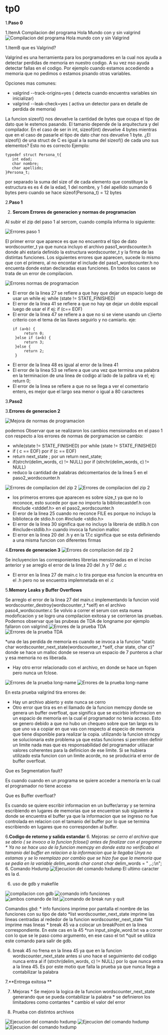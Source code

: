 # tp0

1.**Paso 0**

  1.ItemA
  Compilacion del programa Hola Mundo con y sin valgrind
    ![Compilacion del programa Hola mundo con y sin Valgrind](https://github.com/agustinaa235/tp0/blob/master/HolaMundoConYSinValgrind.png)
    
  
    
 1.ItemB
 que es Valgrind?
 
 Valgrind es una herramienta para los porgramadores en la cual nos ayuda a detectar perdidas de memoria en nuestro codigo.
 A su vez nso ayuda detectar fallas en el codigo. Por ejemplo cuando estamos accediendo a memoria que no pedimos o estamos
 pisando otras variables.
 
 Opciones mas comunes:
 
   * valgrind --track-origins=yes ( detecta cuando encuentra variables sin inicializar)
   * valgrind --leak-check=yes ( activa un detector para en detalle de perdida de memoria)
 
 La funcion sizeof() nos devuelve la cantidad de bytes que ocupa el tipo de dato que le estemos pasando.
 El tamanio depende de la arquitectura y del compilador.
 En el caso de ser in int, sizeof(int) devuelve 4 bytes mientras que en el caso de pasarle el tipo de dato char 
 nos devuelve 1 byte.
 ¿El sizeof() de una struct de C es igual a la suma del sizeof() de cada uno sus elementos?
 Esto no es correcto
 Ejemplo:
 ```
 typedef struct Persona_t{
    int edad;
    char nombre;
    char apellido;
 }Persona_t;
 ```
 por separado la suma del size of de cada elemento que constituye la estructura es es 4 de la edad, 1 del nombre, y 1 del apellido sumando 6 bytes pero cuando se hace sizeof(Persona_t) = 12 bytes
 
 
 
 2.**Paso 1**
 
   2. **Sercom Errores de generacion y normas de programacion**
   
   Al subir el zip del paso 1 al sercom, cuando compila informa lo siguiente:
   
  ![Errores paso 1](https://github.com/agustinaa235/tp0/blob/master/ErroresPaso1.png)


  El primer error que aparece es que no encuentra el tipo de dato wordscounter_t ya que nunca incluyo el archivo paso1_wordscounter.h donde ahi 
  estaria definido la estructura wordscounter_t y la firma de las distintas funciones.
  Los siguientes errores que aparecen, sucede lo mismo que con el primero, al no encontar el include del paso1_wordscounter.h no encuenta donde estan declaradas     esas funciones. En todos los casos se trata de un error de compilacion.

 ![Errores normas de programacion](https://github.com/agustinaa235/tp0/blob/master/ErroresPaso1parte2.png)
 
 * El error de la linea 27 se refiere a que hay que dejar un espacio luego de usar un while ej: while (state != STATE_FINISHED)
 * El error de la linea 41 se refiere a que no hay qe dejar un doble espcail luego de usar el if ej: if (c== EOF)
 * El error de la linea 47 se refiere a a que no si se viene usando un c}ierto criterio con el tema de las llaves seguirlo y no camiarlo. eje:
   ```
   if (a>b) {
        return 0;
    }else if (a<b) {
        return 3;
    }else {
        return 2;
    }
    ```
 * El error de la linea 48 es igual al error de la linea 41
 * El error de la linea 53 se refiere a que una vez que termina una palabra en la terminacion de una linea de codigo al lado de la palbra va el; ej: return 0;
 * El error de la linea se refiere a que no se llega a ver el comentario entero, es mejor que el largo sea menor o igual a 80 caracteres 
 
3.**Paso2**

  3.**Errores de generacion 2**
   
   ![Mejora de normas de programacion](https://github.com/agustinaa235/tp0/blob/master/mejorasDeVerificacionDeNormasPaso2.png)

   podemos Observar que se realizaron los cambios mensionados en el paso 1 con respecto a los errores de normas de porgramacion 
   se cambio:
   * while(state != STATE_FINISHED) por while (state != STATE_FINISHED)
   * if (  c == EOF) por if (c == EOF)
   * return next_state ; por un return next_state; 
   * if(strchr(delim_words, c) != NULL) por if (strchr(delim_words, c) != NULL)
   * reduco la cantidad de palabras delcomentarios de la linea 5 en el paso2_wordscounter.h
      

 ![Errores de compilacion del zip 2](https://github.com/agustinaa235/tp0/blob/master/ErroresPaso2Parte1.png)
 ![Errores de compilacion del zip 2](https://github.com/agustinaa235/tp0/blob/master/ErroresPaso2Parte2.png)
 
  * los primeros errores que aparecen es sobre size_t ya que no lo reconoce, esto sucede por que no importo la bibliotecastdef.h con  #include <stddef.h> en el       paso2_wordscounter.h
  * El eror de la linea 25 cuando no reconce FILE es porque no incluyo la biblioteca de stdio.h con  #include <stdio.h>
  * El error de la linea 30 significa que no incluyo la libreria de stdlib.h con #include<stdlib.h> cuando invoca la funcion malloc
  * El error en la linea 20 del .h y en la 17.c significa que se esta definiendo a una misma funcion con diferentes firmas 
  
 4.**Errores de generacion 3**
  ![Errores de compilacion del zip 2](https://github.com/agustinaa235/tp0/blob/master/ErroresPaso3.png)
  
  Se incluyencion las corresponientes librerias mensionadas en el inciso anterior y se arreglo el error de la linea 20 del .h y 17 del .c
  
  * El error en la linea 27 de main.c lo tira porque esa funcion la encuntra en el .h pero no se encuentra implemnetada en el .c
  
 5.**Memory Leaks y Buffer Overflows** 
  
  Se arreglo el error de la linea 27 del main.c implementando la funcion void wordscounter_destroy(wordscounter_t *self) en el archivo paso4_wordscounter.c
  Se volvio a correr el serum con esta nueva modoficacion y se logro una compilacion exitosa y se corrieron las pruebas. Podemos observar que las prubeas de TDA     de longname por ejemplo fallaron con valgrind
  ![Errores de la prueba TDA](https://github.com/agustinaa235/tp0/blob/master/TdaErrorParte1Paso4.png)
  ![Errores de la prueba TDA](https://github.com/agustinaa235/tp0/blob/master/TdaErrorParte2Paso4.png)
  
  *una de las perdida de memoria es cuando se invoca a la funcion "static char wordscounter_next_state(wordscounter_t *self, char state, char c)"
  donde se hace un malloc donde se reserva un espacio de 7 punteros a char y esa memoria no es liberada.
  * Hay otro error relacionado con el archivo, en donde se hace un fopen pero nunca un fclose.
  
  
  ![Errores de la prueba long-name](https://github.com/agustinaa235/tp0/blob/master/LongFileNameErrorPaso4.png)
  ![Errores de la prueba long-name](https://github.com/agustinaa235/tp0/blob/master/LongFileNameErrorParte2Paso4.png.png)
  
  En esta prueba valgrind tira errores de:
  
  * Hay un archivo abierto y este nunca se cerro
  * Otro error que tira es en el llamado de la funcion memcpy donde se genera un buffer overfloat, que significa que se escirbio informacion en un espacio de         memoria en la cual el programador no tenia acceso. Esto se genero debido a que no hubo un chequeo sobre que tan largo es lo que uno va a copiar en que vas         con respecto al especio de memoria que tiene disponible para realizar la copia. 
    utilizando la funcion  strncpy se solucionaria este problema ya que estas funciones si permiten definir un limite nada mas que es responsabilidad del             programador utiliazar valores coherentes para la definicion de ese limite. Si se hubiera utilizado esta funcion con un limite acorde, no se produciria el         error de buffer overfloat.
    
  Que es Segmentation fault? 
  
  Es cuando cuando en un programa se quiere acceder a memoria en la cual el programador no tiene acceso
  
  Que es Buffer overfloat?
  
  Es cuando se quiere escribir informacion en un buffer/array y se termina escribiendo en lugares de memorias que se encuentran sub siguiente a donde se encuentra   el buffer ya que la informacion que se ingreso no fue  controlada en relacion con el tamanio del buffer por lo que se termina escribiendo en lugares que no       corresponden al buffer. 
  
6.**Codigo de retorno y salida estandar**
    6. Mejoras:
      *se cerro el archivo que se abrio ( se invoco a la funcion fclose() antes de finalizar con el programa
      * Ya no se hace uso de la funcion memcpy en donde esta no verificaba el tamanio del buffer en relacion a la informacion que le llegaba
      *Unya no estamas y se lo reemplazo por cambio que se hizo fue que la memoria que se pedia en la variable delim_words char* const char* delim_words = "              ,.;:\n";
    6. Comando Hxdump 
   ![Ejecucion del comando hxdump](https://github.com/agustinaa235/tp0/blob/master/capturaArchivo.png)
    El ultimo caracter es la d.
    
   6. uso de gdb y makefile
   
   ![compilacion con gdb](https://github.com/agustinaa235/tp0/blob/master/gdb.png)
   ![comando info funciones](https://github.com/agustinaa235/tp0/blob/master/infoFunctions.png)
   ![ambos comando de list](https://github.com/agustinaa235/tp0/blob/master/list.png)
   ![comando de break run y quit](https://github.com/agustinaa235/tp0/blob/master/break-run-quit.png)


   
   Comandos gbd:
    * info funcions imprime por pantalla el nombre de las funciones con su tipo de dato
    *list wordscounter_next_state imprime las lineas centradas al rededor de la funcion wordscounter_next_state
    *list imprime mas lineas
    * break 45 va a colocar un breakPoint en la linea correspondiente. En este cas en la 45
    *run  input_single_word.txt va a correr con lo que se le paso como argumento, en ese caso el txt
    *quit se utiliza este comando para salir de gdb.
    
   6. break 45
    no frena en la linea 45 ya que en la funcion wordscounter_next_state antes si uno hace el seguimiento del codigo nunca entra al if (strchr(delim_words, c) !=     NULL) por lo que nunca entra a la linea 45. Es por este motio que falla la prueba ya que nunca llega a contabilizar la palabra
    
7.**Entrega exitosa **

   7. Mejoras
    * Se mejoro la logica de la funcion wordscounter_next_state generando que se pueda contabilizar la palabra
    * se definieron los limitadores como contantes 
    * cambio el valor del error
    
   7. Prueba con distintos archivos
   
   ![Ejecucion del comando hxdump](https://github.com/agustinaa235/tp0/blob/master/paso6primerArchivo.png)
   ![Ejecucion del comando hxdump](https://github.com/agustinaa235/tp0/blob/master/paso6SegundoArchivo.png)
   ![Ejecucion del comando hxdump](https://github.com/agustinaa235/tp0/blob/master/paso6TercerArchivo.png)

  
   
   



   
   

  
  
  
    
  

  
  
  
 
   
 
 
